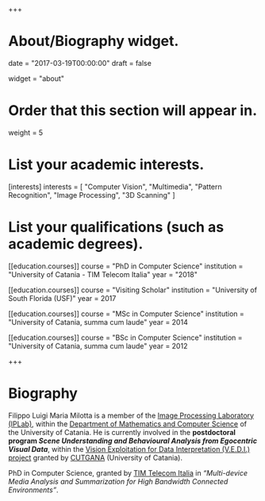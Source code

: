 +++
# About/Biography widget.

date = "2017-03-19T00:00:00"
draft = false

widget = "about"

# Order that this section will appear in.
weight = 5

# List your academic interests.
[interests]
  interests = [
    "Computer Vision",
    "Multimedia",
    "Pattern Recognition",
    "Image Processing",
    "3D Scanning"
  ]

# List your qualifications (such as academic degrees).
[[education.courses]]
  course = "PhD in Computer Science"
  institution = "University of Catania - TIM Telecom Italia"
  year = "2018"

[[education.courses]]
  course = "Visiting Scholar"
  institution = "University of South Florida (USF)"
  year = 2017

[[education.courses]]
  course = "MSc in Computer Science"
  institution = "University of Catania, summa cum laude"
  year = 2014
 
[[education.courses]]
  course = "BSc in Computer Science"
  institution = "University of Catania, summa cum laude"
  year = 2012

+++

# Biography

Filippo Luigi Maria Milotta is a member of the [Image Processing Laboratory (IPLab)](http://iplab.dmi.unict.it/), within the [Department of Mathematics and Computer Science](http://web.dmi.unict.it/) of the University of Catania. He is currently involved in the **postdoctoral program _Scene Understanding and Behavioural Analysis from Egocentric Visual Data_**, within the [Vision Exploitation for Data Interpretation (V.E.D.I.) project](http://www.cutgana.unict.it/content/vedi-vision-exploitation-data-interpretation-0) granted by [CUTGANA](http://www.cutgana.unict.it/) (University of Catania).


PhD in Computer Science, granted by [TIM Telecom Italia](http://www.telecomitalia.com/tit/it/innovazione/archivio/jol-wave-catania.html) in _“Multi-device Media Analysis and Summarization for High Bandwidth Connected Environments”_.
